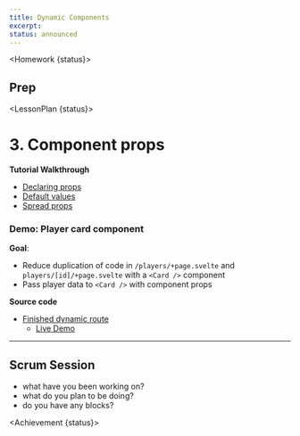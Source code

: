 ```yaml
---
title: Dynamic Components
excerpt:
status: announced
---
```


<script>
	import Homework from "$lib/components/Homework.svelte";
	import LessonPlan from "$lib/components/LessonPlan.svelte";
	import Achievement from "$lib/components/Achievement.svelte";
</script>

<Homework {status}>

## Prep

</Homework>

<LessonPlan {status}>

# 3. Component props

**Tutorial Walkthrough**

- [Declaring props](https://learn.svelte.dev/tutorial/declaring-props)
- [Default values](https://learn.svelte.dev/tutorial/default-values)
- [Spread props](https://learn.svelte.dev/tutorial/spread-props)

### Demo: Player card component

**Goal**:

- Reduce duplication of code in `/players/+page.svelte` and `players/[id]/+page.svelte` with a `<Card />` component
- Pass player data to `<Card />` with component props

**Source code**

- [Finished dynamic route](https://github.com/sait-wbdv/w23-refactor-example/tree/main/src/routes/dailies/2023-03-22-route-params)
  - [Live Demo](https://w23-sveltekit-examples.vercel.app/dailies/2023-03-22-route-params/players)

---

<h2 id="scrum-meeting">Scrum Session</h2>

- what have you been working on?
- what do you plan to be doing?
- do you have any blocks?

</LessonPlan>

<Achievement {status}>

</Achievement>
